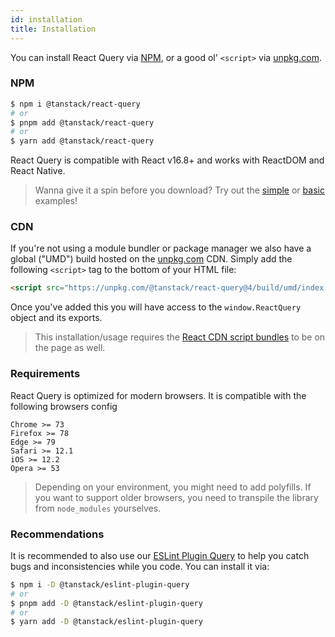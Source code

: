 ```yaml
---
id: installation
title: Installation
---
```


You can install React Query via [NPM](https://npmjs.com),
or a good ol' `<script>` via
[unpkg.com](https://unpkg.com).

### NPM

```bash
$ npm i @tanstack/react-query
# or
$ pnpm add @tanstack/react-query
# or
$ yarn add @tanstack/react-query
```

React Query is compatible with React v16.8+ and works with ReactDOM and React Native.

> Wanna give it a spin before you download? Try out the [simple](/query/v4/docs/examples/react/simple) or [basic](/query/v4/docs/examples/react/basic) examples!

### CDN

If you're not using a module bundler or package manager we also have a global ("UMD") build hosted on the [unpkg.com](https://unpkg.com) CDN. Simply add the following `<script>` tag to the bottom of your HTML file:

```html
<script src="https://unpkg.com/@tanstack/react-query@4/build/umd/index.production.js"></script>
```

Once you've added this you will have access to the `window.ReactQuery` object and its exports.

> This installation/usage requires the [React CDN script bundles](https://reactjs.org/docs/cdn-links.html) to be on the page as well.

### Requirements

React Query is optimized for modern browsers. It is compatible with the following browsers config

```
Chrome >= 73
Firefox >= 78
Edge >= 79
Safari >= 12.1
iOS >= 12.2
Opera >= 53
```

> Depending on your environment, you might need to add polyfills. If you want to support older browsers, you need to transpile the library from `node_modules` yourselves.

### Recommendations

It is recommended to also use our [ESLint Plugin Query](./eslint/eslint-plugin-query) to help you catch bugs and inconsistencies while you code. You can install it via:

```bash
$ npm i -D @tanstack/eslint-plugin-query
# or
$ pnpm add -D @tanstack/eslint-plugin-query
# or
$ yarn add -D @tanstack/eslint-plugin-query
```
